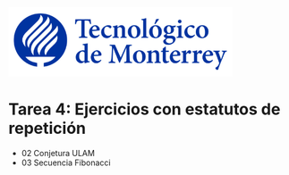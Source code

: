 ![Tec de Monterrey](images/logotecmty.png)
# Tarea 4: Ejercicios con estatutos de repetición

- 02 Conjetura ULAM
- 03 Secuencia Fibonacci

